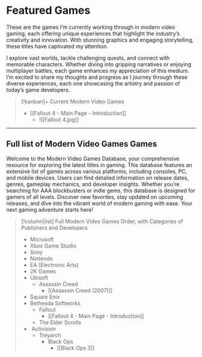 # Featured Games
These are the games I’m currently working through in modern video gaming, each offering unique experiences that highlight the industry’s creativity and innovation. With stunning graphics and engaging storytelling, these titles have captivated my attention.

I explore vast worlds, tackle challenging quests, and connect with memorable characters. Whether diving into gripping narratives or enjoying multiplayer battles, each game enhances my appreciation of this medium. I’m excited to share my thoughts and progress as I journey through these diverse experiences, each one showcasing the artistry and passion of today’s game developers.
> [!kanban]+ Current Modern Video Games
> - [[Fallout 4 - Main Page - Introduction]]
> 	-  ![[Fallout 4.jpg]]


--- 

## Full list of Modern Video Games Games
Welcome to the Modern Video Games Database, your comprehensive resource for exploring the latest titles in gaming. This database features an extensive list of games across various platforms, including consoles, PC, and mobile devices. Users can find detailed information on release dates, genres, gameplay mechanics, and developer insights. Whether you’re searching for AAA blockbusters or indie gems, this database is designed for gamers of all levels. Discover new favorites, stay updated on upcoming releases, and dive into the vibrant world of modern gaming with ease. Your next gaming adventure starts here!
  
  >[!column|list] Full Modern Video Games Order, with Categories of Publishers and Developers
> - Microsoft
> - Xbox Game Studio
> - Sony
> - Nintendo
> - EA (Electronic Arts)
> -  2K Games
> - Ubisoft
> 	- Assassin Creed
> 		- [[Assassin Creed (2007)]]
> - Square Enix
> - Bethesda Softworks
> 	 - Fallout
> 		- [[Fallout 4 - Main Page - Introduction]]
> 	-  The Elder Scrolls
> 	   <!-- - [[Skyrim - Main Page - Introduction]] --> 
> -  Activision
> 	- Treyarch
> 		- Black Ops
> 			- [[Black Ops 3]]